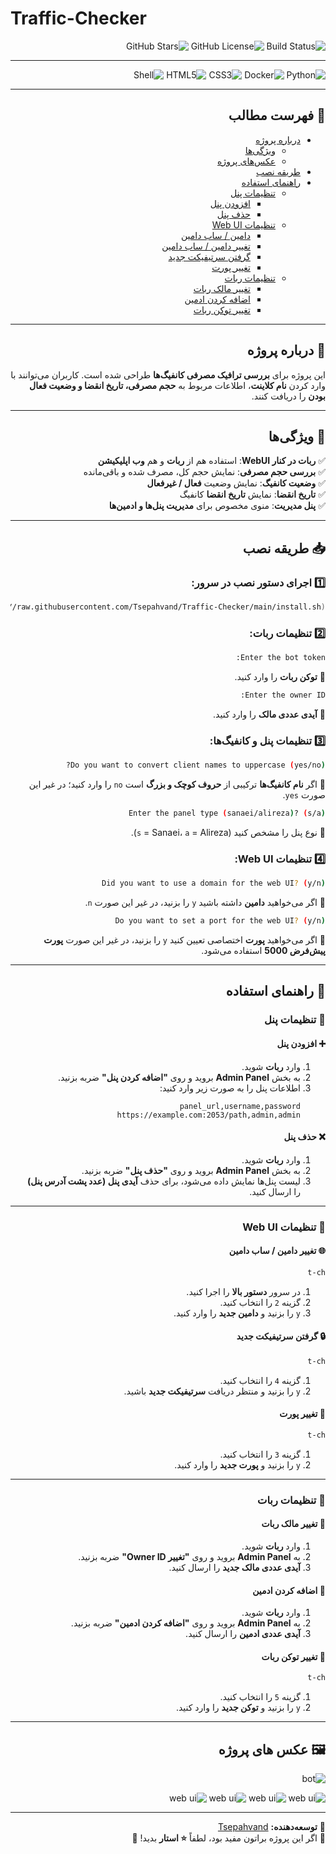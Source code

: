 # Traffic-Checker
<div dir="rtl">

![Build Status](https://img.shields.io/badge/status-active-success.svg)
![GitHub License](https://img.shields.io/github/license/Tsepahvand/Traffic-Checker)
![GitHub Stars](https://img.shields.io/github/stars/Tsepahvand/Traffic-Checker?style=social)

---
![Python](https://img.shields.io/badge/python-%233776AB.svg?style=for-the-badge&logo=python&logoColor=white)
![Docker](https://img.shields.io/badge/docker-%232496ED.svg?style=for-the-badge&logo=docker&logoColor=white) 
![CSS3](https://img.shields.io/badge/css3-%231572B6.svg?style=for-the-badge&logo=css3&logoColor=white)
![HTML5](https://img.shields.io/badge/html5-%23E34F26.svg?style=for-the-badge&logo=html5&logoColor=white)
![Shell](https://img.shields.io/badge/shell-%234EAA25.svg?style=for-the-badge&logo=gnu-bash&logoColor=white)

---

## 📌 فهرست مطالب
- [درباره پروژه](#-درباره-پروژه)
  - [ویژگی‌ها](#-ویژگیها)
  - [عکس‌های پروژه](#%EF%B8%8F-عکس-های-پروژه)
- [طریقه نصب](#-طریقه-نصب)
- [راهنمای استفاده](#-راهنمای-استفاده)
  - [تنظیمات پنل](#-تنظیمات-پنل)
    - [افزودن پنل](#-افزودن-پنل)
    - [حذف پنل](#-حذف-پنل)
  - [تنظیمات Web UI](#-تنظیمات-web-ui)
    - [دامین / ساب دامین](#-دامین--ساب-دامین)
    - [تغییر دامین / ساب دامین](#-تغییر-دامین--ساب-دامین)
    - [گرفتن سرتیفیکت جدید](#-گرفتن-سرتیفیکت-جدید)
    - [تغییر پورت](#-تغییر-پورت)
  - [تنظیمات ربات](#-تنظیمات-ربات)
    - [تغییر مالک ربات](#-تغییر-مالک-ربات)
    - [اضافه کردن ادمین](#-اضافه-کردن-ادمین)
    - [تغییر توکن ربات](#-تغییر-توکن-ربات)


---

## 🎯 درباره پروژه
این پروژه برای **بررسی ترافیک مصرفی کانفیگ‌ها** طراحی شده است. کاربران می‌توانند با وارد کردن **نام کلاینت**، اطلاعات مربوط به **حجم مصرفی، تاریخ انقضا و وضعیت فعال بودن** را دریافت کنند.

---

## 🚀 ویژگی‌ها
✅ **ربات در کنار WebUI**: استفاده هم از **ربات** و هم **وب اپلیکیشن**  
✅ **بررسی حجم مصرفی**: نمایش حجم کل، مصرف شده و باقی‌مانده  
✅ **وضعیت کانفیگ**: نمایش وضعیت **فعال / غیرفعال**  
✅ **تاریخ انقضا**: نمایش **تاریخ انقضا** کانفیگ  
✅ **پنل مدیریت**: منوی مخصوص برای **مدیریت پنل‌ها و ادمین‌ها**  

---

## 📥 طریقه نصب

### 1️⃣ اجرای دستور نصب در سرور:
```bash
bash <(curl -s https://raw.githubusercontent.com/Tsepahvand/Traffic-Checker/main/install.sh)
```

### 2️⃣ تنظیمات ربات:
```bash
Enter the bot token:
```
🔹 **توکن ربات** را وارد کنید.

```bash
Enter the owner ID:
```
🔹 **آیدی عددی مالک** را وارد کنید.

### 3️⃣ تنظیمات پنل و کانفیگ‌ها:
```bash
Do you want to convert client names to uppercase (yes/no)?
```
🔹 اگر **نام کانفیگ‌ها** ترکیبی از **حروف کوچک و بزرگ** است `no` را وارد کنید؛ در غیر این صورت `yes`.

```bash
Enter the panel type (sanaei/alireza)? (s/a)
```
🔹 نوع پنل را مشخص کنید (`s` = Sanaei، `a` = Alireza).

### 4️⃣ تنظیمات Web UI:
```bash
Did you want to use a domain for the web UI? (y/n)
```
🔹 اگر می‌خواهید **دامین** داشته باشید `y` را بزنید، در غیر این صورت `n`.

```bash
Do you want to set a port for the web UI? (y/n)
```
🔹 اگر می‌خواهید **پورت** اختصاصی تعیین کنید `y` را بزنید، در غیر این صورت **پورت پیش‌فرض 5000** استفاده می‌شود.

---

## 📌 راهنمای استفاده

### 🔹 تنظیمات پنل
#### ➕ افزودن پنل
1. وارد **ربات** شوید.
2. به بخش **Admin Panel** بروید و روی **"اضافه کردن پنل"** ضربه بزنید.
3. اطلاعات پنل را به صورت زیر وارد کنید:
   ```
   panel_url,username,password
   https://example.com:2053/path,admin,admin
   ```

#### ❌ حذف پنل
1. وارد **ربات** شوید.
2. به بخش **Admin Panel** بروید و روی **"حذف پنل"** ضربه بزنید.
3. لیست پنل‌ها نمایش داده می‌شود، برای حذف **آیدی پنل (عدد پشت آدرس پنل)** را ارسال کنید.

---

### 🔹 تنظیمات Web UI
#### 🌐 تغییر دامین / ساب دامین
```bash
t-ch
```
1. در سرور **دستور بالا** را اجرا کنید.
2. گزینه `2` را انتخاب کنید.
3. `y` را بزنید و **دامین جدید** را وارد کنید.

#### 🔒 گرفتن سرتیفیکت جدید
```bash
t-ch
```
1. گزینه `4` را انتخاب کنید.
2. `y` را بزنید و منتظر دریافت **سرتیفیکت جدید** باشید.

#### 🔄 تغییر پورت
```bash
t-ch
```
1. گزینه `3` را انتخاب کنید.
2. `y` را بزنید و **پورت جدید** را وارد کنید.

---

### 🔹 تنظیمات ربات
#### 👤 تغییر مالک ربات
1. وارد **ربات** شوید.
2. به **Admin Panel** بروید و روی **"تغییر Owner ID"** ضربه بزنید.
3. **آیدی عددی مالک جدید** را ارسال کنید.

#### 👥 اضافه کردن ادمین
1. وارد **ربات** شوید.
2. به **Admin Panel** بروید و روی **"اضافه کردن ادمین"** ضربه بزنید.
3. **آیدی عددی ادمین** را ارسال کنید.

#### 🔑 تغییر توکن ربات
```bash
t-ch
```
1. گزینه `5` را انتخاب کنید.
2. `y` را بزنید و **توکن جدید** را وارد کنید.

---

## 🖼️ عکس های پروژه
![bot](https://github.com/Tsepahvand/Traffic-Checker/blob/main/pic/bot.png)

![web ui](https://github.com/Tsepahvand/Traffic-Checker/blob/main/pic/webui-1.png) 
![web ui](https://github.com/Tsepahvand/Traffic-Checker/blob/main/pic/webui-4.png)
![web ui](https://github.com/Tsepahvand/Traffic-Checker/blob/main/pic/webui-3.png)
![web ui](https://github.com/Tsepahvand/Traffic-Checker/blob/main/pic/webui-2.png)

---

📌 **توسعه‌دهنده:** [Tsepahvand](https://github.com/Tsepahvand)  
🌟 اگر این پروژه براتون مفید بود، لطفاً **⭐️ استار** بدید! 🙌
</div>
